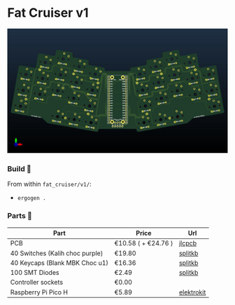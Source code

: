 # Fat Cruiser v1

<div align="center">

![Logo](./images/image.jpg)

</div>

### Build :hammer:

From within `fat_cruiser/v1/`:

- `ergogen .`

### Parts :nut_and_bolt:

| Part                                                    | Price                  | Url                                                                                                                        |
|----------------                                         | ---------------        | ---------------                                                                                                            |
| PCB                                                     | €10.58 ( + €24.76 )    | [jlcpcb](https://jlcpcb.com/)                                                                                              |
| 40 Switches (Kalih choc purple)                         | €19.80                 | [splitkb](https://splitkb.com/products/kailh-low-profile-choc-switches?variant=47265452458331)                             |
| 40 Keycaps (Blank MBK Choc u1)                          | €16.36                 | [splitkb](https://splitkb.com/products/blank-mbk-choc-low-profile-keycaps?variant=31811491987533)                          |
| 100 SMT Diodes                                          | €2.49                  | [splitkb](https://splitkb.com/products/smd-diodes?variant=42283984027907)                                                  |
| Controller sockets                                      | €0.00                  | []()                                                                                                                       |
| Raspberry Pi Pico H                                     | €5.89                  | [elektrokit](https://www.electrokit.com/en/raspberry-pi-pico-h)                                                            |
